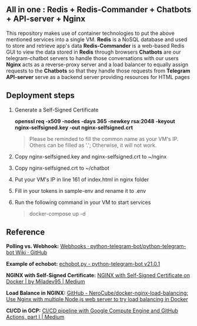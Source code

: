 ## All in one : Redis + Redis-Commander + Chatbots + API-server + Nginx

This repository makes use of container technologies to put the above mentioned services into a single VM.
**Redis** is a NoSQL database and used to store and retrieve app's data
**Redis-Commander** is a web-based Redis GUI to view the data stored in **Redis** through browsers
**Chatbots** are our telegram-chatbot servers to handle those conversations with our users 
**Nginx** acts as a reverse-proxy server and a load balancer to equally assign requests to the **Chatbots** so that they handle those requests from **Telegram** 
**API-server** serve as a backend server providing resources for HTML pages



## Deployment steps

1. Generate a Self-Signed Certificate

	**openssl req -x509 -nodes -days 365 -newkey rsa:2048 -keyout nginx-selfsigned.key -out nginx-selfsigned.crt**

	> Please be reminded to fill the common name as your VM's IP. 
	Others can be filled as '.'; Otherwise, it will not work.

2. Copy nginx-selfsigned.key and nginx-selfsigned.crt to ~/nginx

3. Copy nginx-selfsigned.crt to ~/chatbot

4. Put your VM's IP in line 161 of index.html in nginx folder

5. Fill in your tokens in sample-env and rename it to .env

5. Run the following command in your VM to start services

	> docker-compose up -d

## Reference
**Polling vs. Webhook:** [Webhooks · python-telegram-bot/python-telegram-bot Wiki · GitHub](https://github.com/python-telegram-bot/python-telegram-bot/wiki/Webhooks#creating-a-self-signed-certificate-using-openssl)

**Example of echobot:** [echobot.py - python-telegram-bot v21.0.1](https://docs.python-telegram-bot.org/en/stable/examples.echobot.html)

**NGINX with Self-Signed Certificate:** [NGINX with Self-Signed Certificate on Docker | by Miladev95 | Medium](https://medium.com/@miladev95/nginx-with-self-signed-certificate-on-docker-a514bb1a4061)

**Load Balance in NGINX:** [GitHub - NeroCube/docker-nginx-load-balancing: Use Nginx with multiple Node.js web server to try load balancing in Docker](https://github.com/NeroCube/docker-nginx-load-balancing)

**CI/CD in GCP:** [CI/CD pipeline with Google Compute Engine and GitHub Actions, part I | Medium](https://medium.com/plumbersofdatascience/building-a-ci-cd-pipeline-for-apache-airflow-dags-part-i-6ac072cd732d)
